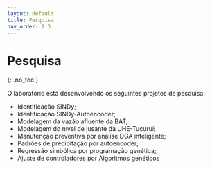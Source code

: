```yaml
---
layout: default
title: Pesquisa
nav_order: 1.3
---
```


# Pesquisa
{: .no_toc }

O laboratório está desenvolvendo os seguintes projetos de pesquisa:

- Identificação SINDy;
- Identificação SINDy-Autoencoder;
- Modelagem da vazão afluente da BAT;
- Modelagem do nível de jusante da UHE-Tucuruí;
- Manutenção preventiva por análise DGA inteligente;
- Padrões de precipitação por autoencoder;
- Regressão simbólica por programação genética;
- Ajuste de controladores por Algoritmos genéticos